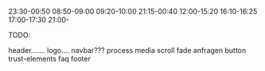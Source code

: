 23:30-00:50
08:50-09:00
09:20-10:00
21:15-00:40
12:00-15:20
16:10-16:25
17:00-17:30
21:00-


TODO:

header....... logo.... navbar???
process media scroll fade
anfragen button
trust-elements
faq
footer